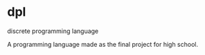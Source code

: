 # dpl
discrete programming language

A programming language made as the final project for high school.
